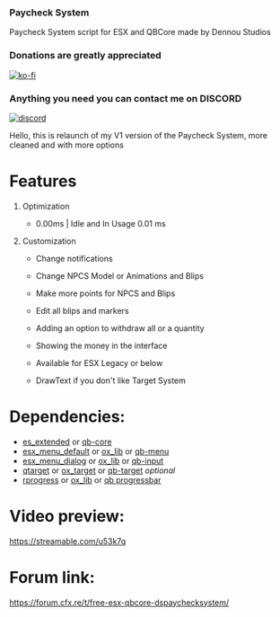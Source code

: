 ### Paycheck System
Paycheck System script for ESX and QBCore made by Dennou Studios


### Donations are **greatly** appreciated
[![ko-fi](https://ko-fi.com/img/githubbutton_sm.svg)](https://ko-fi.com/dennoustudio)

### Anything you need you can contact me on DISCORD
[![discord](https://icon-library.com/images/discord-icon-png/discord-icon-png-0.jpg)](https://discord.gg/9Sd6Tf4FfY)


Hello, this is relaunch of my V1 version of the Paycheck System, more cleaned and with more options

# Features

1. Optimization

    -  0.00ms | Idle and In Usage 0.01 ms 

2. Customization

    - Change notifications

    - Change NPCS Model or Animations and Blips

    - Make more points for NPCS and Blips

    - Edit all blips and markers

    - Adding an option to withdraw all or a quantity

    - Showing the money in the interface

    - Available for ESX Legacy or below

    - DrawText if you don't like Target System



# Dependencies:
 * [es_extended](https://github.com/esx-framework/esx-legacy/tree/main/%5Besx%5D/es_extended) or [qb-core](https://github.com/qbcore-framework/qb-core)
 * [esx_menu_default](https://github.com/esx-framework/esx-legacy/tree/main/%5Besx%5D/esx_menu_default) or [ox_lib](https://github.com/overextended/ox_lib) or [qb-menu](https://github.com/qbcore-framework/qb-menu)
 * [esx_menu_dialog](https://github.com/esx-framework/esx-legacy/tree/main/%5Besx%5D/esx_menu_dialog) or [ox_lib](https://github.com/overextended/ox_lib) or [qb-input](https://github.com/qbcore-framework/qb-input)
 * [qtarget](https://forum.cfx.re/t/qtarget-a-re-written-and-optimised-third-eye-solution/3984356) or [ox_target](https://github.com/overextended/ox_target) or [qb-target](https://github.com/qbcore-framework/qb-target) *optional*
 * [rprogress](https://forum.cfx.re/t/release-standalone-rprogress-customisable-radial-progress-bars/1630655) or [ox_lib](https://github.com/overextended/ox_lib) or [qb progressbar](https://github.com/qbcore-framework/progressbar)

# Video preview:
https://streamable.com/u53k7q

# Forum link:
https://forum.cfx.re/t/free-esx-qbcore-dspaychecksystem/

